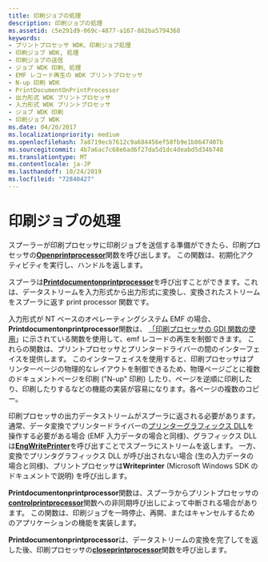 ```yaml
---
title: 印刷ジョブの処理
description: 印刷ジョブの処理
ms.assetid: c5e291d9-069c-4877-a167-862ba5794368
keywords:
- プリントプロセッサ WDK、印刷ジョブ処理
- 印刷ジョブ WDK, 処理
- 印刷ジョブの送信
- ジョブ WDK 印刷、処理
- EMF レコード再生の WDK プリントプロセッサ
- N-up 印刷 WDK
- PrintDocumentOnPrintProcessor
- 出力形式 WDK プリントプロセッサ
- 入力形式 WDK プリントプロセッサ
- ジョブ WDK 印刷
- 印刷ジョブ WDK
ms.date: 04/20/2017
ms.localizationpriority: medium
ms.openlocfilehash: 7a8719ecb7612c9a684456ef58fb9e1b8647407b
ms.sourcegitcommit: 4b7a6ac7c68e6ad6f27da5d1dc4deabd5d34b748
ms.translationtype: MT
ms.contentlocale: ja-JP
ms.lasthandoff: 10/24/2019
ms.locfileid: "72840427"
---
```

# <a name="processing-a-print-job"></a>印刷ジョブの処理





スプーラーが印刷プロセッサに印刷ジョブを送信する準備ができたら、印刷プロセッサの[**Openprintprocessor**](https://docs.microsoft.com/windows-hardware/drivers/ddi/winsplp/nf-winsplp-openprintprocessor)関数を呼び出します。 この関数は、初期化アクティビティを実行し、ハンドルを返します。

スプーラは[**Printdocumentonprintprocessor**](https://docs.microsoft.com/windows-hardware/drivers/ddi/winsplp/nf-winsplp-printdocumentonprintprocessor)を呼び出すことができます。これは、データストリームを入力形式から出力形式に変換し、変換されたストリームをスプーラに返す print processor 関数です。

入力形式が NT ベースのオペレーティングシステム EMF の場合、 **Printdocumentonprintprocessor**関数は、 [「印刷プロセッサの GDI 関数の使用](using-gdi-functions-in-print-processors.md)」に示されている関数を使用して、emf レコードの再生を制御できます。 これらの関数は、プリントプロセッサとプリンタードライバーの間のインターフェイスを提供します。 このインターフェイスを使用すると、印刷プロセッサはプリンターページの物理的なレイアウトを制御できるため、物理ページごとに複数のドキュメントページを印刷 ("N-up" 印刷) したり、ページを逆順に印刷したり、印刷したりするなどの機能の実装が容易になります。各ページの複数のコピー。

印刷プロセッサの出力データストリームがスプーラに返される必要があります。 通常、データ変換でプリンタードライバーの[プリンターグラフィックス DLL](printer-graphics-dll.md)を操作する必要がある場合 (EMF 入力データの場合と同様)、グラフィックス DLL は[**EngWritePrinter**](https://docs.microsoft.com/windows/desktop/api/winddi/nf-winddi-engwriteprinter)を呼び出すことでスプーラにストリームを返します。 一方、変換でプリンタグラフィックス DLL が呼び出されない場合 (生の入力データの場合と同様)、プリントプロセッサは**Writeprinter** (Microsoft Windows SDK のドキュメントで説明) を呼び出します。

**Printdocumentonprintprocessor**関数は、スプーラからプリントプロセッサの[**controlprintprocessor**](https://docs.microsoft.com/windows-hardware/drivers/ddi/winsplp/nf-winsplp-controlprintprocessor)関数への非同期呼び出しによって中断される場合があります。 この関数は、印刷ジョブを一時停止、再開、またはキャンセルするためのアプリケーションの機能を実装します。

**Printdocumentonprintprocessor**は、データストリームの変換を完了してを返した後、印刷プロセッサの[**closeprintprocessor**](https://docs.microsoft.com/windows-hardware/drivers/ddi/winsplp/nf-winsplp-closeprintprocessor)関数を呼び出します。

 

 




